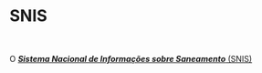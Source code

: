 # SNIS

<br>

O [***Sistema Nacional de Informações sobre Saneamento*** (SNIS)](http://www.snis.gov.br/)


